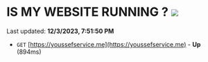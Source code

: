 # IS MY WEBSITE RUNNING ? [![](https://img.shields.io/static/v1?label=Sponsor&message=%E2%9D%A4&logo=GitHub&color=%23fe8e86)](https://github.com/sponsors/<username>)

Last updated: **12/3/2023, 7:51:50 PM**

- `GET` [https://youssefservice.me](https://youssefservice.me) - **Up** (894ms)
